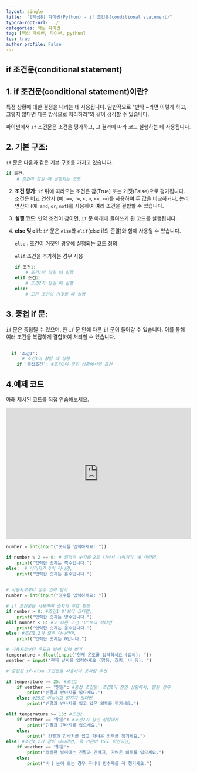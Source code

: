 ```yaml
---
layout: single
title:  "[핵심8] 파이썬(Python) - if 조건문(conditional statement)"
typora-root-url: ../
categories: 핵심 파이썬
tag: [핵심 파이썬, 파이썬, python]
toc: true
author_profile: False
---
```



## if 조건문(conditional statement)

## 1. if 조건문(conditional statement)이란? 

특정 상황에 대한 결정을 내리는 데 사용됩니다. 일반적으로 "만약 ~라면 이렇게 하고, 그렇지 않다면 다른 방식으로 처리하라"와 같이 생각할 수 있습니다.

파이썬에서 `if` 조건문은 조건을 평가하고, 그 결과에 따라 코드 실행하는 데 사용됩니다. 


## 2. **기본 구조**:
   `if` 문은 다음과 같은 기본 구조를 가지고 있습니다.
  
   ```python
   if 조건:
       # 조건이 참일 때 실행되는 코드
   ```

2. **조건 평가**:
   `if` 뒤에 따라오는 조건은 참(True) 또는 거짓(False)으로 평가됩니다. 조건은 비교 연산자 (예: `==`, `!=`, `<`, `>`, `<=`, `>=`)를 사용하여 두 값을 비교하거나, 
   논리 연산자 (예: `and`, `or`, `not`)를 사용하여 여러 조건을 결합할 수 있습니다.

3. **실행 코드**:
   만약 조건이 참이면, `if` 문 아래에 들여쓰기 된 코드를 실행됩니다..

4. **else 및 elif**:
   `if` 문은 `else`와 `elif`(else if의 준말)와 함께 사용될 수 있습니다. 
   
   `else` : 조건이 거짓인 경우에 실행되는 코드 정의
    
    `elif`:조건을 추가하는 경우 사용

   ```python
   if 조건1:
       # 조건1이 참일 때 실행
   elif 조건2:
       # 조건2가 참일 때 실행
   else:
       # 모든 조건이 거짓일 때 실행
   ```

## 3. **중첩 if 문**:
   `if` 문은 중첩될 수 있으며, 한 `if` 문 안에 다른 `if` 문이 들어갈 수 있습니다. 이를 통해 여러 조건을 복잡하게 결합하여 처리할 수 있습니다.

 ```python
   
   if '조건1':
       # 조건1이 참일 때 실행
     if '중접조건': #조건1이 참인 상황에서의 조건

```


## 4.예제 코드
아래 제시된 코드를 직접 연습해보세요. 

<iframe src="https://trinket.io/embed/python/3d8d7ce66b" width="100%" height="356" frameborder="0" marginwidth="0" marginheight="0" allowfullscreen></iframe>


```python
number = int(input("숫자를 입력하세요: "))

if number % 2 == 0: # 입력한 숫자를 2로 나눠서 나머지가 '0'이라면, 
    print("입력한 숫자는 짝수입니다.")
else:  # 나머지가 0이 아니면,
    print("입력한 숫자는 홀수입니다.")
```

```python
   
# 사용자로부터 정수 입력 받기
number = int(input("정수를 입력하세요: "))

# if 조건문을 사용하여 숫자의 부호 판단
if number > 0: #조건1'0'보다 크다면, 
    print("입력한 숫자는 양수입니다.")
elif number < 0: #또 다른 조건 '0'보다 작다면
    print("입력한 숫자는 음수입니다.")
else: #조건1,2가 모두 아니라며, 
    print("입력한 숫자는 0입니다.")

```

```python
# 사용자로부터 온도와 날씨 입력 받기
temperature = float(input("현재 온도를 입력하세요 (섭씨): "))
weather = input("현재 날씨를 입력하세요 (맑음, 흐림, 비 등): ")

# 중첩된 if-else 조건문을 사용하여 옷차림 추천

if temperature >= 25: #조건1
    if weather == "맑음": #중첩 조건문: 조건1이 참인 상황에서, 맑은 경우
        print("반팔과 반바지를 입으세요.")
    else: #25도 이상이고 맑지가 않다면
        print("반팔과 반바지를 입고 얇은 외투를 챙기세요.")

elif temperature >= 15: #조건2 
    if weather == "맑음": #조건2가 참인 상황에서
        print("긴팔과 긴바지를 입으세요.")
    else:
        print(" 긴팔과 긴바지를 입고 가벼운 외투를 챙기세요.")
else: #조건1,2가 참이 아니라면, 즉 기온이 15도 미만이면, 
    if weather == "맑음": 
        print("쌀쌀한 날씨에는 긴팔과 긴바지, 가벼운 외투를 입으세요.")
    else:
        print("비나 눈이 오는 경우 우비나 방수재를 꼭 챙기세요.")
```